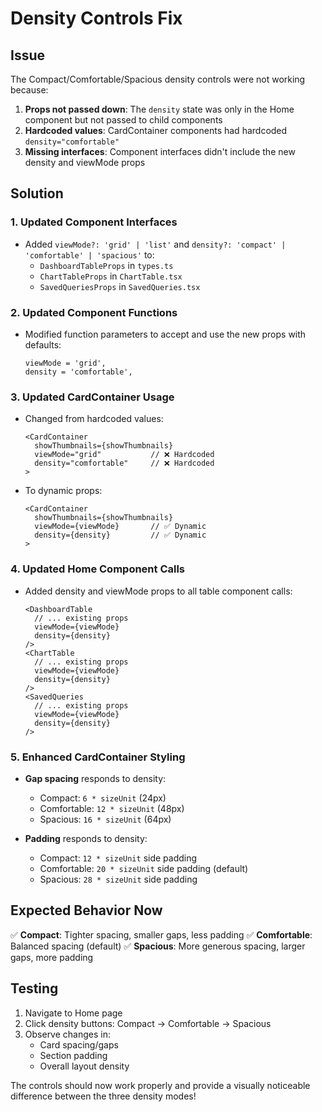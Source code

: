 # Density Controls Fix

## Issue
The Compact/Comfortable/Spacious density controls were not working because:

1. **Props not passed down**: The `density` state was only in the Home component but not passed to child components
2. **Hardcoded values**: CardContainer components had hardcoded `density="comfortable"` 
3. **Missing interfaces**: Component interfaces didn't include the new density and viewMode props

## Solution

### 1. Updated Component Interfaces
- Added `viewMode?: 'grid' | 'list'` and `density?: 'compact' | 'comfortable' | 'spacious'` to:
  - `DashboardTableProps` in `types.ts`
  - `ChartTableProps` in `ChartTable.tsx`
  - `SavedQueriesProps` in `SavedQueries.tsx`

### 2. Updated Component Functions
- Modified function parameters to accept and use the new props with defaults:
  ```tsx
  viewMode = 'grid',
  density = 'comfortable',
  ```

### 3. Updated CardContainer Usage
- Changed from hardcoded values:
  ```tsx
  <CardContainer 
    showThumbnails={showThumbnails}
    viewMode="grid"           // ❌ Hardcoded
    density="comfortable"     // ❌ Hardcoded
  >
  ```
- To dynamic props:
  ```tsx
  <CardContainer 
    showThumbnails={showThumbnails}
    viewMode={viewMode}       // ✅ Dynamic
    density={density}         // ✅ Dynamic
  >
  ```

### 4. Updated Home Component Calls
- Added density and viewMode props to all table component calls:
  ```tsx
  <DashboardTable
    // ... existing props
    viewMode={viewMode}
    density={density}
  />
  <ChartTable
    // ... existing props  
    viewMode={viewMode}
    density={density}
  />
  <SavedQueries
    // ... existing props
    viewMode={viewMode}
    density={density}
  />
  ```

### 5. Enhanced CardContainer Styling
- **Gap spacing** responds to density:
  - Compact: `6 * sizeUnit` (24px)
  - Comfortable: `12 * sizeUnit` (48px) 
  - Spacious: `16 * sizeUnit` (64px)
  
- **Padding** responds to density:
  - Compact: `12 * sizeUnit` side padding
  - Comfortable: `20 * sizeUnit` side padding (default)
  - Spacious: `28 * sizeUnit` side padding

## Expected Behavior Now

✅ **Compact**: Tighter spacing, smaller gaps, less padding
✅ **Comfortable**: Balanced spacing (default)
✅ **Spacious**: More generous spacing, larger gaps, more padding

## Testing
1. Navigate to Home page
2. Click density buttons: Compact → Comfortable → Spacious  
3. Observe changes in:
   - Card spacing/gaps
   - Section padding
   - Overall layout density

The controls should now work properly and provide a visually noticeable difference between the three density modes!
